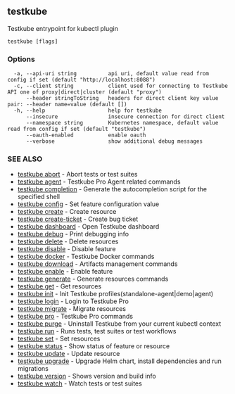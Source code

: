 <head>
  <meta name="docsearch:indexPrefix" content="reference-doc" />
</head>

## testkube

Testkube entrypoint for kubectl plugin

```
testkube [flags]
```

### Options

```
  -a, --api-uri string          api uri, default value read from config if set (default "http://localhost:8088")
  -c, --client string           client used for connecting to Testkube API one of proxy|direct|cluster (default "proxy")
      --header stringToString   headers for direct client key value pair: --header name=value (default [])
  -h, --help                    help for testkube
      --insecure                insecure connection for direct client
      --namespace string        Kubernetes namespace, default value read from config if set (default "testkube")
      --oauth-enabled           enable oauth
      --verbose                 show additional debug messages
```

### SEE ALSO

- [testkube abort](testkube_abort.md) - Abort tests or test suites
- [testkube agent](testkube_agent.md) - Testkube Pro Agent related commands
- [testkube completion](testkube_completion.md) - Generate the autocompletion script for the specified shell
- [testkube config](testkube_config.md) - Set feature configuration value
- [testkube create](testkube_create.md) - Create resource
- [testkube create-ticket](testkube_create-ticket.md) - Create bug ticket
- [testkube dashboard](testkube_dashboard.md) - Open Testkube dashboard
- [testkube debug](testkube_debug.md) - Print debugging info
- [testkube delete](testkube_delete.md) - Delete resources
- [testkube disable](testkube_disable.md) - Disable feature
- [testkube docker](testkube_docker.md) - Testkube Docker commands
- [testkube download](testkube_download.md) - Artifacts management commands
- [testkube enable](testkube_enable.md) - Enable feature
- [testkube generate](testkube_generate.md) - Generate resources commands
- [testkube get](testkube_get.md) - Get resources
- [testkube init](testkube_init.md) - Init Testkube profiles(standalone-agent|demo|agent)
- [testkube login](testkube_login.md) - Login to Testkube Pro
- [testkube migrate](testkube_migrate.md) - Migrate resources
- [testkube pro](testkube_pro.md) - Testkube Pro commands
- [testkube purge](testkube_purge.md) - Uninstall Testkube from your current kubectl context
- [testkube run](testkube_run.md) - Runs tests, test suites or test workflows
- [testkube set](testkube_set.md) - Set resources
- [testkube status](testkube_status.md) - Show status of feature or resource
- [testkube update](testkube_update.md) - Update resource
- [testkube upgrade](testkube_upgrade.md) - Upgrade Helm chart, install dependencies and run migrations
- [testkube version](testkube_version.md) - Shows version and build info
- [testkube watch](testkube_watch.md) - Watch tests or test suites
